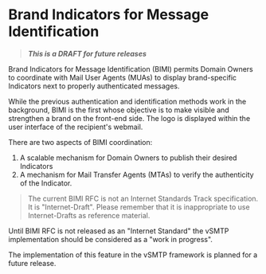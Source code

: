# Brand Indicators for Message Identification

> ___This is a DRAFT for future releases___

Brand Indicators for Message Identification (BIMI) permits Domain Owners to coordinate with Mail User Agents (MUAs) to display brand-specific Indicators next to properly authenticated messages.  

While the previous authentication and identification methods work in the background, BIMI is the first whose objective is to make visible and strengthen a brand on the front-end side. The logo is displayed within the user interface of the recipient's webmail.

There are two aspects of BIMI coordination:

1. A scalable mechanism for Domain Owners to publish their desired Indicators
2. A mechanism for Mail Transfer Agents (MTAs) to verify the authenticity of the Indicator.

> The current BIMI RFC is not an Internet Standards Track specification. It is "Internet-Draft". Please remember that it is inappropriate to use Internet-Drafts as reference material.

Until BIMI RFC is not released as an "Internet Standard" the vSMTP implementation should be considered as a "work in progress".

The implementation of this feature in the vSMTP framework is planned for a future release.
